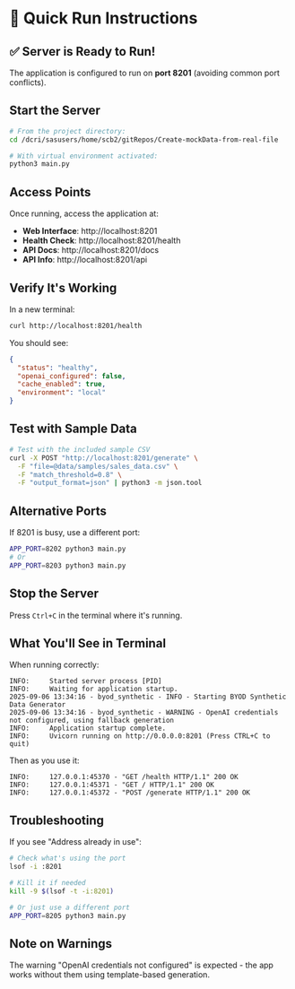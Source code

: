 # 🚀 Quick Run Instructions

## ✅ Server is Ready to Run!

The application is configured to run on **port 8201** (avoiding common port conflicts).

## Start the Server

```bash
# From the project directory:
cd /dcri/sasusers/home/scb2/gitRepos/Create-mockData-from-real-file

# With virtual environment activated:
python3 main.py
```

## Access Points

Once running, access the application at:

- **Web Interface**: http://localhost:8201
- **Health Check**: http://localhost:8201/health  
- **API Docs**: http://localhost:8201/docs
- **API Info**: http://localhost:8201/api

## Verify It's Working

In a new terminal:
```bash
curl http://localhost:8201/health
```

You should see:
```json
{
  "status": "healthy",
  "openai_configured": false,
  "cache_enabled": true,
  "environment": "local"
}
```

## Test with Sample Data

```bash
# Test with the included sample CSV
curl -X POST "http://localhost:8201/generate" \
  -F "file=@data/samples/sales_data.csv" \
  -F "match_threshold=0.8" \
  -F "output_format=json" | python3 -m json.tool
```

## Alternative Ports

If 8201 is busy, use a different port:
```bash
APP_PORT=8202 python3 main.py
# Or
APP_PORT=8203 python3 main.py
```

## Stop the Server

Press `Ctrl+C` in the terminal where it's running.

## What You'll See in Terminal

When running correctly:
```
INFO:     Started server process [PID]
INFO:     Waiting for application startup.
2025-09-06 13:34:16 - byod_synthetic - INFO - Starting BYOD Synthetic Data Generator
2025-09-06 13:34:16 - byod_synthetic - WARNING - OpenAI credentials not configured, using fallback generation
INFO:     Application startup complete.
INFO:     Uvicorn running on http://0.0.0.0:8201 (Press CTRL+C to quit)
```

Then as you use it:
```
INFO:     127.0.0.1:45370 - "GET /health HTTP/1.1" 200 OK
INFO:     127.0.0.1:45371 - "GET / HTTP/1.1" 200 OK
INFO:     127.0.0.1:45372 - "POST /generate HTTP/1.1" 200 OK
```

## Troubleshooting

If you see "Address already in use":
```bash
# Check what's using the port
lsof -i :8201

# Kill it if needed
kill -9 $(lsof -t -i:8201)

# Or just use a different port
APP_PORT=8205 python3 main.py
```

## Note on Warnings

The warning "OpenAI credentials not configured" is expected - the app works without them using template-based generation.